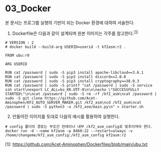 03_Docker
=============

본 문서는 프로그램 실행의 기반이 되는 Docker 환경에 대하여 서술한다.

1. Dockerfile은 다음과 같이 설계되며 원본 이미지는 각주를 참고한다.<sup>[[1]](#footnote_1)</sup>
```
# VERSION : 2
# docker build --build-arg USERID=userid -t kf2asm:r2 .

FROM ubu:r9

ARG USERID

RUN cat /password | sudo -S pip3 install apache-libcloud==3.6.1
RUN cat /password | sudo -S pip3 install discord==2.0.0
RUN cat /password | sudo -S pip3 install cryptography==38.0.3
RUN cat /password | sudo -S printf "cat /password | sudo -S service ssh start\nexport LC_ALL=ko_KR.UTF-8\n\n\necho \"SUCCESSFULLY STARTED\"\n\ncat /password | sudo -S rm -rf /kf2_asm\ncat /password | sudo -S git clone https://github.com/Acet-Aminophen/KF2_AUTO_SERVER_MAKER.git /kf2_asm\ncd /kf2_asm\ncat /password | sudo -S python3 -u /kf2_asm/main.py\n" > starter.sh
```

2. 만들어진 이미지를 토대로 다음의 예시를 활용하여 실행한다.
```
# config 폴더의 경로는 무조건 컨테이너 내부 /kf2_asm_config로 맞추어져야 한다.
docker run -d --name kf2asm -p 8460:22 --restart=always -v /home/changeme/kf2_asm_config:/kf2_asm_config kf2asm:r2
```

<a name="footnote_1">[1]</a>: https://github.com/Acet-Aminophen/Dockerfiles/blob/main/ubu.txt